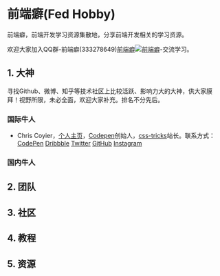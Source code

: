 # 前端癖(Fed Hobby)

前端癖，前端开发学习资源集散地，分享前端开发相关的学习资源。

欢迎大家加入QQ群-前端癖(333278649)<a target="_blank" href="http://shang.qq.com/wpa/qunwpa?idkey=1680c904cf762ddb1452aff73f5257b423fe28f9550704f6b1bc02cb0c231a15">前端癖<img border="0" src="http://img.blog.csdn.net/20160706121942036?watermark/2/text/aHR0cDovL2Jsb2cuY3Nkbi5uZXQv/font/5a6L5L2T/fontsize/400/fill/I0JBQkFCMA==/dissolve/70/gravity/Center" alt="前端癖" title="前端癖"></a>-交流学习。

## 1. 大神
寻找Github、微博、知乎等技术社区上比较活跃、影响力大的大神，供大家膜拜！视野所限，未必全面，欢迎大家补充。排名不分先后。

### 国际牛人

- Chris Coyier，[个人主页](http://chriscoyier.net/)，[Codepen](http://codepen.io/)创始人，[css-tricks](http://css-tricks.com/)站长。联系方式：
[CodePen](//codepen.io/chriscoyier)
[Dribbble](//dribbble.com/chriscoyier)
[Twitter](//twitter.com/chriscoyier)
[GitHub](//github.com/chriscoyier)
[Instagram](//instagram.com/chriscoyier)

### 国内牛人



## 2. 团队

## 3. 社区

## 4. 教程

## 5. 资源




